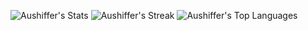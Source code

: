 ![Aushiffer's Stats](https://github-readme-stats.vercel.app/api?username=Aushiffer&theme=dracula&show_icons=true&hide_border=false&count_private=false) ![Aushiffer's Streak](https://github-readme-streak-stats.herokuapp.com/?user=Aushiffer&theme=dracula&hide_border=false) ![Aushiffer's Top Languages](https://github-readme-stats.vercel.app/api/top-langs/?username=Aushiffer&theme=dracula&show_icons=true&hide_border=true&layout=compact)
